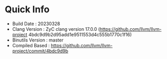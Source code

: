 # Quick Info
* Build Date : 20230328
* Clang Version : ZyC clang version 17.0.0 (https://github.com/llvm/llvm-project 4bdc9d9b2d95add1e9511553d4c555b1770c1f16)
* Binutils Version : master
* Compiled Based : https://github.com/llvm/llvm-project/commit/4bdc9d9b

